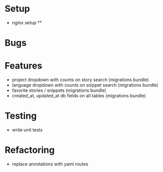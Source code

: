 
Setup
===
- nginx setup **

Bugs
===

Features
===
- project dropdown with counts on story search (migrations bundle)
- language dropdown with counts on snippet search (migrations bundle)  
- favorite stories / snippets (migrations bundle)
- created_at, updated_at db fields on all tables (migrations bundle)

Testing
===
- write unit tests

Refactoring
===
- replace annotations with yaml routes